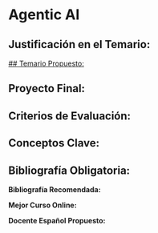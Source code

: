 # Agentic AI

## Justificación en el Temario:

[## Temario Propuesto:](Agentic%20AI%205aff32c5c2234316954c4272829108d4/Temario%20Propuesto%20d5f41db678b14f81911629a072cd85f0.md)

## Proyecto Final:

## Criterios de Evaluación:

## Conceptos Clave:

## Bibliografía Obligatoria:

**Bibliografía Recomendada:**

**Mejor Curso Online:**

**Docente Español Propuesto:**
